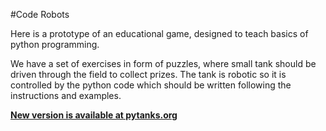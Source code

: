 #Code Robots

Here is a prototype of an educational game, designed to teach basics of python programming.

We have a set of exercises in form of puzzles, where small tank should be driven through the field to collect prizes.
The tank is robotic so it is controlled by the python code which should be written following the instructions and examples.

**[New version is available at pytanks.org](http://pytanks.org)**

